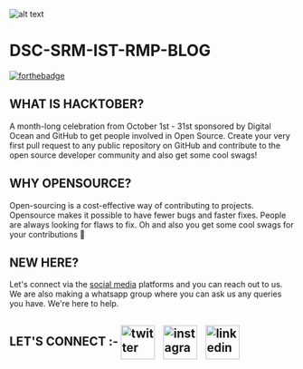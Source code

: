 ![alt text](https://i.ibb.co/6PTG0gK/GDSC-SRM-Institute-of-Science-Technology-Ramapuram-Campus-Logo-x1.png)


# DSC-SRM-IST-RMP-BLOG
[![forthebadge](https://forthebadge.com/images/badges/check-it-out.svg)](https://dsc-srmrmp.github.io/)

## WHAT IS HACKTOBER?
A month-long celebration from October 1st - 31st sponsored by Digital Ocean and GitHub to get people involved in Open Source. Create your very first pull request to any public repository on GitHub and contribute to the open source developer community and also get some cool swags!

## WHY OPENSOURCE?
Open-sourcing is a cost-effective way of contributing to projects. Opensource makes it possible to have fewer bugs and faster fixes. People are always looking for flaws to fix. Oh and also you get some cool swags for your contributions 👀

## NEW HERE?
Let's connect via the [social media](https://linktr.ee/dscsrm.rmp) platforms and you can reach out to us. We are also making a whatsapp group where you can ask us any queries you have. We're here to help.

## LET'S CONNECT :- <a href="https://twitter.com/dscsrmramapuram" target="_blank"><img align="center" src="https://louisville.edu/artsandsciences/images/icons/social/twitter-color-transparent.png/image" alt="twitter" height="60" width="60" /></a> &nbsp;&nbsp;<a href="https://www.instagram.com/dscsrm.rmp/" target="_blank"><img align="center" src="https://upload.wikimedia.org/wikipedia/commons/thumb/e/e7/Instagram_logo_2016.svg/2048px-Instagram_logo_2016.svg.png" alt="instagram" height="60" width="60" /></a> &nbsp;&nbsp;<a href="https://www.linkedin.com/in/dsc-srm-ramapuram/" target="_blank"><img align="center" src="https://www.vectorlogo.zone/logos/linkedin/linkedin-tile.svg" alt="linkedin" height="60" width="60" /></a> &nbsp;&nbsp;
